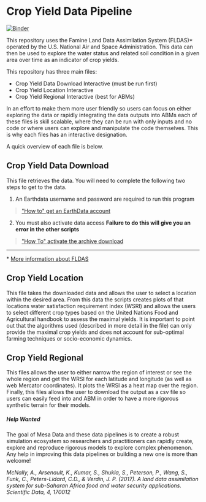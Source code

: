# Crop Yield Data Pipeline
[![Binder](https://mybinder.org/badge_logo.svg)](https://mybinder.org/v2/gh/projectmesadata/cropyield/HEAD)

This repository uses the Famine Land Data Assimilation System (FLDAS)* operated by the U.S. National Air and Space Administration. This data can then be used to explore the water status and related soil condition in a given area over time as an indicator of crop yields.

This repository has three main files: 

* Crop Yield Data Download Interactive (must be run first)
* Crop Yield Location Interactive
* Crop Yield Regional Interactive (best for ABMs)

In an effort to make them more user friendly so users can focus on either exploring the data or rapidly integrating the data outputs into ABMs each of these files is skill scalable, where they can be run with only inputs and no code or where users can explore and manipulate the code themselves. This is why each files has an interactive designation. 

A quick overview of each file is below.  

## Crop Yield Data Download 

This file retrieves the data. You will need to complete the following two steps to get to the data.    

1. An Earthdata username and password are required to run this program 

>["How to" get an EarthData account](https://wiki.earthdata.nasa.gov/display/EL/How+To+Register+For+an+EarthData+Login+Profile)

2. You must also activate data access **Failure to do this will give you an error in the other scripts**

>["How To" activate the archive download](https://disc.gsfc.nasa.gov/earthdata-login)

***

\* [More information about FLDAS](https://ldas.gsfc.nasa.gov/FLDAS/) 

## Crop Yield Location  

This  file takes the downloaded data and allows the user to select a location within the desired area. From this data the scripts creates plots of that locations water satisfaction requirement index (WSRI) and allows the users to select different crop types based on the United Nations Food and Agricultural handbook to assess the maximal yields. It is important to point out that the algorithms used (described in more detail in the file) can only provide the maximal crop yields and does not account for sub-optimal farming techniques or socio-economic dynamics.

## Crop Yield Regional

This files allows the user to either narrow the region of interest or see the whole region and get the WRSI for each latitude and longitude (as well as web Mercator coordinates). It plots the WRSI as a heat map over the region. Finally, this files allows the user to download the output as a csv file so users can easily feed into and ABM in order to have a more rigorous synthetic terrain for their models. 

##### Help Wanted

The goal of Mesa Data and these data pipelines is to create a robust simulation ecosystem so researchers and practitioners can rapidly create, explore and reproduce rigorous models to explore complex phenomenon. Any help in improving this data pipelines or building a new one is more than welcome!



*McNally, A., Arsenault, K., Kumar, S., Shukla, S., Peterson, P., Wang, S., Funk, C., Peters-Lidard, C.D., & Verdin, J. P. (2017). A land data assimilation system for sub-Saharan Africa food and water security applications. Scientific Data, 4, 170012*
